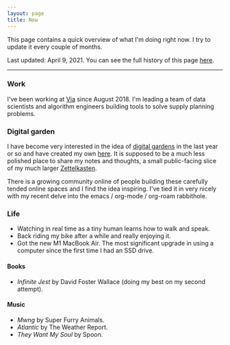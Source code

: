 ```yaml
---
layout: page
title: Now
---
```


This page contains a quick overview of what I'm doing right now. I try to update it every couple of months. 

Last updated: April 9, 2021. You can see the full history of this page [here](https://github.com/clintonboys/clintonboys.github.io/commits/master/now/index.md). 

---

### Work

I've been working at [Via](http://ridewithvia.com) since August 2018. I'm leading a team of data scientists and algorithm engineers building tools to solve supply planning problems.

### Digital garden

I have become very interested in the idea of [digital gardens](https://maggieappleton.com/garden-history) in the last year or so and have created my own [here](http://mtsolitary.com). It is supposed to be a much less polished place to share my notes and thoughts, a small public-facing slice of my much larger [Zettelkasten](https://en.wikipedia.org/wiki/Zettelkasten). 

There is a growing community online of people building these carefully tended online spaces and I find the idea inspiring. I've tied it in very nicely with my recent delve into the emacs / org-mode / org-roam rabbithole. 

### Life

- Watching in real time as a tiny human learns how to walk and speak. 
- Back riding my bike after a while and really enjoying it. 
- Got the new M1 MacBook Air. The most significant upgrade in using a computer since the first time I had an SSD drive. 

#### Books

- *Infinite Jest* by David Foster Wallace (doing my best on my second attempt). 

#### Music

- *Mwng* by Super Furry Animals.
- *Atlantic* by The Weather Report.
- *They Want My Soul* by Spoon. 
